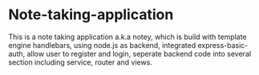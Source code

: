 # Note-taking-application

This is a note taking application a.k.a notey, which is build with template engine handlebars, using node.js as backend, integrated express-basic-auth, 
allow user to register and login, seperate backend code into several section including service, router and views.
